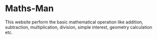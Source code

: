 # Maths-Man
This website perform the basic mathematical operation like addition, subtraction, multiplication, division, simple interest, geometry calculation etc.
